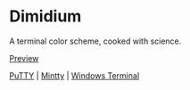 # Dimidium

A terminal color scheme, cooked with science.

[Preview](https://htmlpreview.github.io/?https://github.com/dofuuz/dimidium/blob/main/preview/tty-preview-nobold.html)

[PuTTY](https://raw.githubusercontent.com/dofuuz/dimidium/main/config/putty-dof.reg) | [Mintty](https://raw.githubusercontent.com/dofuuz/dimidium/main/config/mintty-dof) | [Windows Terminal](https://raw.githubusercontent.com/dofuuz/dimidium/main/config/winterm-dof.json)
